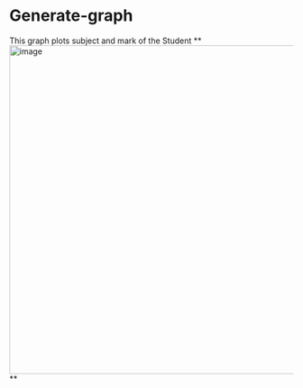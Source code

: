 # Generate-graph
This graph plots subject and mark of the Student 
**<img width="584" alt="image" src="https://github.com/user-attachments/assets/1b2fa510-2b8b-43b4-b650-75d35f4c7b05" />
**
